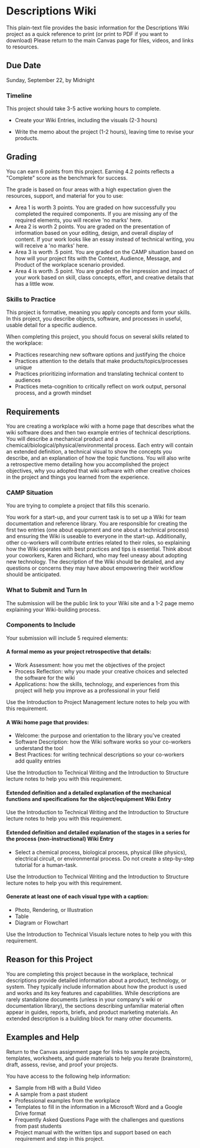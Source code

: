 # Descriptions Wiki
This plain-text file provides the basic information for the Descriptions Wiki project as a quick reference to print (or print to PDF if you want to download) Please return to the main Canvas page for files, videos, and links to resources.

## Due Date

Sunday, September 22, by Midnight

### Timeline

This project should take 3-5 active working hours to complete.

* Create your Wiki Entries, including the visuals (2-3 hours)

* Write the memo about the project (1-2 hours), leaving time to revise your products.

## Grading

You can earn 6 points from this project. Earning 4.2 points reflects a "Complete" score as the benchmark for success.

The grade is based on four areas with a high expectation given the resources, support, and material for you to use:

* Area 1 is worth 3 points. You are graded on how successfully you completed the required components. If you are missing any of the required elements, you will receive 'no marks' here.
* Area 2 is worth 2 points. You are graded on the presentation of information based on your editing, design, and overall display of content. If your work looks like an essay instead of technical writing, you will receive a 'no marks' here. 
* Area 3 is worth .5 point. You are graded on the CAMP situation based on how will your project fits with the Context, Audience, Message, and Product of the workplace scenario provided. 
* Area 4 is worth .5 point. You are graded on the impression and impact of your work based on skill, class concepts, effort, and creative details that has a little wow.

### Skills to Practice

This project is formative, meaning you apply concepts and form your skills. In this project, you describe objects, software, and processes in useful, usable detail for a specific audience.

When completing this project, you should focus on several skills related to the workplace:

* Practices researching new software options and justifying the choice
* Practices attention to the details that make products/topics/processes unique
* Practices prioritizing information and translating technical content to audiences
* Practices meta-cognition to critically reflect on work output, personal process, and a growth mindset


## Requirements

You are creating a workplace wiki with a home page that describes what the wiki software does and then two example entries of technical descriptions. You will describe a mechanical product and a chemical/biological/physical/environmental process. Each entry will contain an extended definition, a technical visual to show the concepts you describe, and an explanation of how the topic functions. You will also write a retrospective memo detailing how you accomplished the project objectives, why you adopted that wiki software with other creative choices in the project and things you learned from the experience.

### CAMP Situation
You are trying to complete a project that fills this scenario. 

You work for a start-up, and your current task is to set up a Wiki for team documentation and reference library. You are responsible for creating the first two entries (one about equipment and one about a technical process) and ensuring the Wiki is useable to everyone in the start-up. Additionally, other co-workers will contribute entries related to their roles, so explaining how the Wiki operates with best practices and tips is essential. Think about your coworkers, Karen and Richard, who may feel uneasy about adopting new technology. The description of the Wiki should be detailed, and any questions or concerns they may have about empowering their workflow should be anticipated.

### What to Submit and Turn In

The submission will be the public link to your Wiki site and a 1-2 page memo explaining your Wiki-building process. 

### Components to Include
Your submission will include 5 required elements:

#### A formal memo as your project retrospective that details:
* Work Assessment: how you met the objectives of the project
* Process Reflection: why you made your creative choices and selected the software for the wiki
* Applications: how the skills, technology, and experiences from this project will help you improve as a professional in your field

Use the Introduction to Project Management lecture notes to help you with this requirement.

#### A Wiki home page that provides:
* Welcome: the purpose and orientation to the library you've created
* Software Description: how the Wiki software works so your co-workers understand the tool
* Best Practices: for writing technical descriptions so your co-workers add quality entries

Use the Introduction to Technical Writing and the Introduction to Structure lecture notes to help you with this requirement.

#### Extended definition and a detailed explanation of the mechanical functions and specifications for the object/equipment Wiki Entry

Use the Introduction to Technical Writing and the Introduction to Structure lecture notes to help you with this requirement.

#### Extended definition and detailed explanation of the stages in a series for the process (non-instructional) Wiki Entry
* Select a chemical process, biological process, physical (like physics), electrical circuit, or environmental process. Do not create a step-by-step tutorial for a human-task.

Use the Introduction to Technical Writing and the Introduction to Structure lecture notes to help you with this requirement.

#### Generate at least one of each visual type with a caption:
* Photo, Rendering, or Illustration
* Table
* Diagram or Flowchart

Use the Introduction to Technical Visuals lecture notes to help you with this requirement.

## Reason for this Project
You are completing this project because in the workplace, technical descriptions provide detailed information about a product, technology, or system. They typically include information about how the product is used and works and its key features and capabilities. While descriptions are rarely standalone documents (unless in your company's wiki or documentation library), the sections describing unfamiliar material often appear in guides, reports, briefs, and product marketing materials. An extended description is a building block for many other documents.

## Examples and Help

Return to the Canvas assignment page for links to sample projects, templates, worksheets, and guide materials to help you iterate (brainstorm), draft, assess, revise, and proof your projects. 

You have access to the following help information:

* Sample from HB with a Build Video
* A sample from a past student
* Professional examples from the workplace
* Templates to fill in the information in a Microsoft Word and a Google Drive format
* Frequently Asked Questions Page with the challenges and questions from past students
* Project manual with the written tips and support based on each requirement and step in this project.
